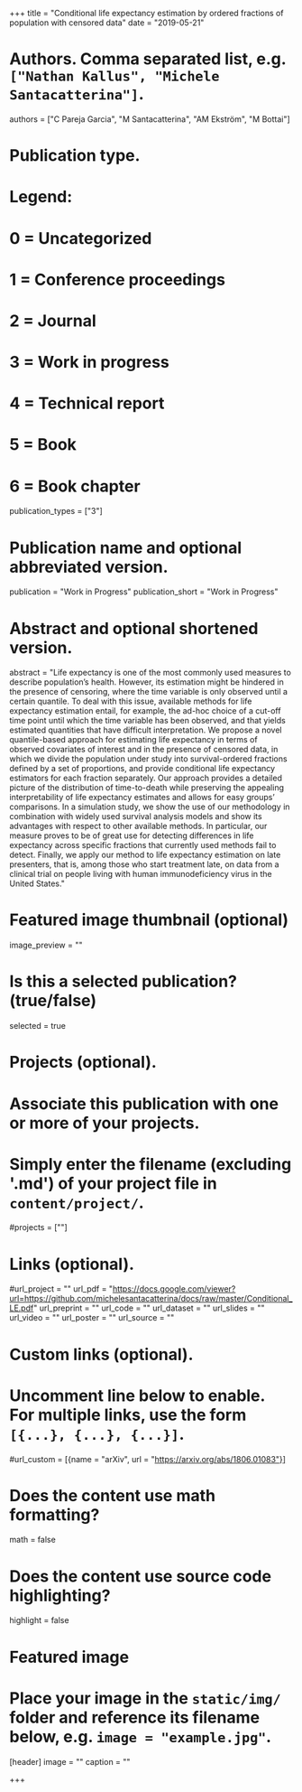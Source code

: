 +++
title = "Conditional life expectancy estimation by ordered fractions of population with censored data"
date = "2019-05-21"

# Authors. Comma separated list, e.g. `["Nathan Kallus", "Michele Santacatterina"]`.
authors = ["C Pareja Garcia", "M Santacatterina", "AM Ekström", "M Bottai"]

# Publication type.
# Legend:
# 0 = Uncategorized
# 1 = Conference proceedings
# 2 = Journal
# 3 = Work in progress
# 4 = Technical report
# 5 = Book
# 6 = Book chapter
publication_types = ["3"]

# Publication name and optional abbreviated version.
publication = "Work in Progress"
publication_short = "Work in Progress"

# Abstract and optional shortened version.
abstract = "Life expectancy is one of the most commonly used measures to describe population’s health. However, its estimation might be hindered in the presence of censoring, where the time variable is only observed until a certain quantile. To deal with this issue, available methods for life expectancy estimation entail, for example, the ad-hoc choice of a cut-off time point until which the time variable has been observed, and that yields estimated quantities that have difficult interpretation. We propose a novel quantile-based approach for estimating life expectancy in terms of observed covariates of interest and in the presence of censored data, in which we divide the population under study into survival-ordered fractions defined by a set of proportions, and provide conditional life expectancy estimators for each fraction separately. Our approach provides a detailed picture of the distribution of time-to-death while preserving the appealing interpretability of life expectancy estimates and allows for easy groups’ comparisons. In a simulation study, we show the use of our methodology in combination with widely used survival analysis models and show its advantages with respect to other available methods. In particular, our measure proves to be of great use for detecting differences in life expectancy across specific fractions that currently used methods fail to detect. Finally, we apply our method to life expectancy estimation on late presenters, that is, among those who start treatment late, on data from a clinical trial on people living with human immunodeficiency virus in the United States."

# Featured image thumbnail (optional)
image_preview = ""

# Is this a selected publication? (true/false)
selected = true

# Projects (optional).
#   Associate this publication with one or more of your projects.
#   Simply enter the filename (excluding '.md') of your project file in `content/project/`.
#projects = [""]

# Links (optional).
#url_project = ""
url_pdf = "https://docs.google.com/viewer?url=https://github.com/michelesantacatterina/docs/raw/master/Conditional_LE.pdf"
url_preprint = ""
url_code = ""
url_dataset = ""
url_slides = ""
url_video = ""
url_poster = ""
url_source = ""

# Custom links (optional).
#   Uncomment line below to enable. For multiple links, use the form `[{...}, {...}, {...}]`.
#url_custom = [{name = "arXiv", url = "https://arxiv.org/abs/1806.01083"}]

# Does the content use math formatting?
math = false

# Does the content use source code highlighting?
highlight = false

# Featured image
# Place your image in the `static/img/` folder and reference its filename below, e.g. `image = "example.jpg"`.
[header]
image = ""
caption = ""

+++


